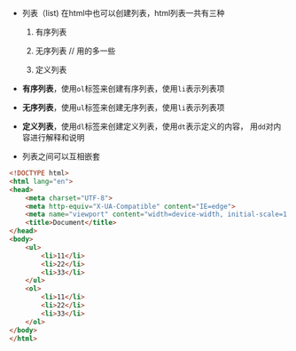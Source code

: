 + 列表（list)
  在html中也可以创建列表，html列表一共有三种

  1. 有序列表

  2. 无序列表 // 用的多一些

  3. 定义列表

+ **有序列表**，使用`ol`标签来创建有序列表，使用`li`表示列表项

+ **无序列表**，使用`ul`标签来创建无序列表，使用`li`表示列表项

+ **定义列表**，使用`dl`标签来创建定义列表，使用`dt`表示定义的内容， 用`dd`对内容进行解释和说明

+ 列表之间可以互相嵌套

~~~html
<!DOCTYPE html>
<html lang="en">
<head>
    <meta charset="UTF-8">
    <meta http-equiv="X-UA-Compatible" content="IE=edge">
    <meta name="viewport" content="width=device-width, initial-scale=1.0">
    <title>Document</title>
</head>
<body>
    <ul>
        <li>11</li>
        <li>22</li>
        <li>33</li>
    </ul>
    <ol>
        <li>11</li>
        <li>22</li>
        <li>33</li>
    </ol>
</body>
</html>
~~~

